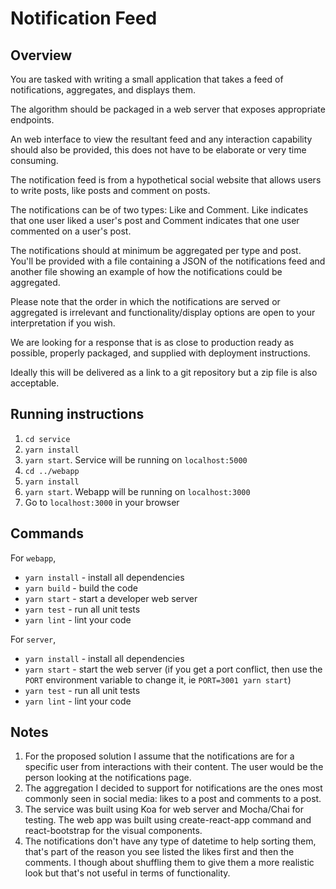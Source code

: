 # Notification Feed

## Overview

You are tasked with writing a small application that takes a feed of notifications, aggregates, and displays them. 

The algorithm should be packaged in a web server that exposes appropriate endpoints. 

An web interface to view the resultant feed and any interaction capability should also be provided, this does not have to be elaborate or very time consuming.
 
The notification feed is from a hypothetical social website that allows users to write posts, like posts and comment on posts. 

The notifications can be of two types: Like and Comment. Like indicates that one user liked a user's post and Comment indicates that one user commented on a user's post.

The notifications should at minimum be aggregated per type and post. You'll be provided with a file containing a JSON of the notifications feed and another file showing an example of how the notifications could be aggregated.

Please note that the order in which the notifications are served or aggregated is irrelevant and functionality/display options are open to your interpretation if you wish.

We are looking for a response that is as close to production ready as possible, properly packaged, and supplied with deployment instructions.

Ideally this will be delivered as a link to a git repository but a zip file is also acceptable.

## Running instructions
1. `cd service`
2. `yarn install`
3. `yarn start`. Service will be running on `localhost:5000`
4. `cd ../webapp`
5. `yarn install`
6. `yarn start`. Webapp will be running on `localhost:3000`
7. Go to `localhost:3000` in your browser

## Commands

For `webapp`,

* `yarn install` - install all dependencies
* `yarn build` - build the code
* `yarn start` - start a developer web server
* `yarn test` - run all unit tests
* `yarn lint` - lint your code

For `server`,

* `yarn install` - install all dependencies
* `yarn start` - start the web server (if you get a port conflict, then use the `PORT` environment variable to change it, ie `PORT=3001 yarn start`)
* `yarn test` - run all unit tests
* `yarn lint` - lint your code

## Notes

1. For the proposed solution I assume that the notifications are for a specific user from interactions with their content. The user would be the person looking at the notifications page.
2. The aggregation I decided to support for notifications are the ones most commonly seen in social media: likes to a post and comments to a post.
3. The service was built using Koa for web server and Mocha/Chai for testing. The web app was built using create-react-app command and react-bootstrap for the visual components.
4. The notifications don't have any type of datetime to help sorting them, that's part of the reason you see listed the likes first and then the comments. I though about shuffling them to give them a more realistic look but that's not useful in terms of functionality.
